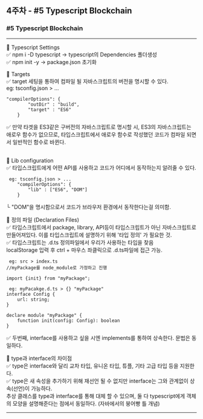 ## 4주차 - #5 Typescript Blockchain

### #5 Typescript Blockchain <br>
***
📌 Typescript Settings <br>
✅ npm i -D typescript -> typescript의 Dependencies 폴더생성 <br>
✅ npm init -y -> package.json 초기화 <br>

📌 Targets <br>
✅ target 세팅을 통하여 컴파일 될 자바스크립트의 버전을 명시할 수 있다. <br>
 eg: tsconfig.json > ...
```
"compilerOptions": {
        "outDir" : "build",
        "target" : "ES6"
    }
```
✅ 만약 타겟을 ES3같은 구버전의 자바스크립트로 명시할 시, ES3의 자바스크립트는 애로우 함수가 없으므로, 타입스크립트에서 애로우 함수로 작성했던 코드가 컴파일 되면서 일반적인 함수로 바뀐다. <br>
<br>

📌 Lib configuration <br>
✅ 타입스크립트에게 어떤 API를 사용하고 코드가 어디에서 동작하는지 알려줄 수 있다. <br>
```
 eg: tsconfig.json > ...
    "compilerOptions": {
        "lib" : ["ES6", "DOM"]
    }
```
└ "DOM"을 명시함으로서 코드가 브라우저 환경에서 동작한다는걸 의미함. <br>

📌 정의 파일 (Declaration Files) <br>
✅ 타입스크립트에서 package, library, API등이 타입스크립트가 아닌 자바스크립트로 만들어져있다. 이를 타입스크립트에 설명하기 위해 '타입 정의' 가 필요한 것. <br>
✅ 타입스크립트는 .d.ts 정의파일에서 우리가 사용하는 타입을 찾음 <br>
localStorage 입력 후 ctrl + 마우스 좌클릭으로 .d.ts파일에 접근 가능. <br>
```
 eg: src > index.ts
//myPackage를 node_module로 가정하고 진행

import {init} from "myPackage";
```
```
 eg: myPacakge.d.ts > {} "myPackage"
interface Config {
    url: string;
}

declare module "myPackage" {
    function init(config: Config): boolean
}
```
✅ 두번째, interface를 사용하고 싶을 시엔 implements를 통하여 상속한다. 문법은 동일하다. <br>

📌 type과 interface의 차이점 <br>
✅ type은 interface와 달리 교차 타입, 유니온 타입, 튜플, 기타 고급 타입 등을 지원한다. <br>
✅ type은 새 속성을 추가하기 위해 재선언 될 수 없지만 interface는 그와 관계없이 상속(선언)이 가능하다. <br>
추상 클래스를 type과 interface를 통해 대체 할 수 있으며, 둘 다 typescript에게 객체의 모양을 설명해준다는 점에서 동일하다. (자바에서의 붕어빵 틀 개념) <br>
*** 
